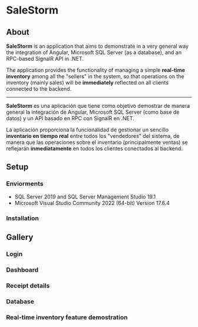 # SaleStorm

## About

**SaleStorm** is an application that aims to demonstrate in a very general way the integration of Angular, Microsoft SQL Server (as a database), and an RPC-based SignalR API in .NET.

The application provides the functionality of managing a simple **real-time inventory** among all the "sellers" in the system, so that operations on the inventory (mainly sales) will be **immediately** reflected on all clients connected to the backend.

***

**SaleStorm** es una aplicación que tiene como objetivo demostrar de manera general la integración de Angular, Microsoft SQL Server (como base de datos) y un API basado en RPC con SignalR en .NET.

La aplicación proporciona la funcionalidad de gestionar un sencillo **inventario en tiempo real** entre todos los "vendedores" del sistema, de manera que las operaciones sobre el inventario (principalmente ventas) se reflejarán **inmediatamente** en todos los clientes conectados al backend.

## Setup

### Enviorments

- SQL Server 2019 and SQL Server Management Studio 19.1
- Microsoft Visual Studio Community 2022 (64-bit) Version 17.6.4

### Installation

## Gallery

### Login

### Dashboard

### Receipt details

### Database

### Real-time inventory feature demostration